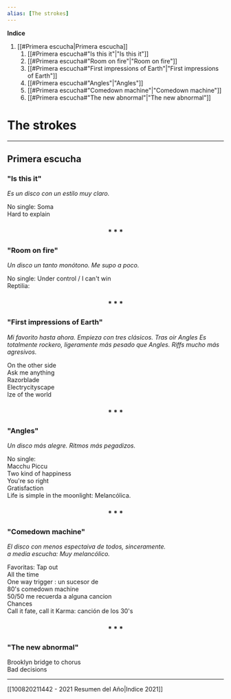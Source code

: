 ```yaml
---
alias: [The strokes]
---
```

**Indice**
1. [[#Primera escucha|Primera escucha]]
	1. [[#Primera escucha#"Is this it"|"Is this it"]]
	1. [[#Primera escucha#"Room on fire"|"Room on fire"]]
	1. [[#Primera escucha#"First impressions of Earth"|"First impressions of Earth"]]
	1. [[#Primera escucha#"Angles"|"Angles"]]
	1. [[#Primera escucha#"Comedown machine"|"Comedown machine"]]
	1. [[#Primera escucha#"The new abnormal"|"The new abnormal"]]



# The strokes
---

## Primera escucha    
### "Is this it"
_Es un disco con un estilo muy claro._

No single: Soma  
Hard to explain  

<div align='center'>
   <h3> * * * </h3>
</div>

### "Room on fire"  
_Un disco un tanto monótono. Me supo a poco._
  
No single: Under control / I can't win  
Reptilia:  

<div align='center'>
  <h3> * * * </h3>
</div>

### "First impressions of Earth"    
_Mi favorito hasta ahora. Empieza con tres clásicos._ 
*Tras oir Angles* _Es totalmente rockero, ligeramente más pesado que Angles. Riffs mucho más agresivos._  
  
On the other side  
Ask me anything  
Razorblade  
Electrycityscape  
Ize of the world  

<div align='center'>
  <h3> * * * </h3>
</div>

### "Angles"  
_Un disco más alegre. Ritmos más pegadizos._
  
No single:  
Macchu Piccu  
Two kind of happiness  
You're so right  
Gratisfaction  
Life is simple in the moonlight: Melancólica.

<div align='center'>
  <h3> * * * </h3>
</div>

### "Comedown machine"    
_El disco con menos espectaiva de todos, sinceramente._  
*a media escucha: Muy melancólico.*  
  
Favoritas: Tap out  
All the time  
One way trigger : un sucesor de  
80's comedown machine  
50/50 me recuerda a alguna cancion  
Chances  
Call it fate, call it Karma: canción de los 30's 

<div align='center'>
	<h3> * * * </h3>
</div>

### "The new abnormal"  
Brooklyn bridge to chorus  
Bad decisions

___

[[100820211442 - 2021 Resumen del Año|Indice 2021]]
